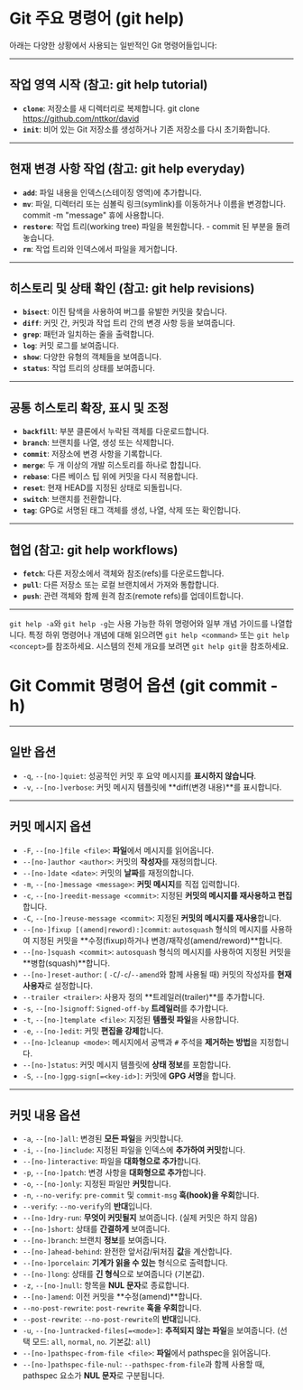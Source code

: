 # Git 주요 명령어 (git help)

아래는 다양한 상황에서 사용되는 일반적인 Git 명령어들입니다:

---

## 작업 영역 시작 (참고: git help tutorial)

* **`clone`**: 저장소를 새 디렉터리로 복제합니다.  git clone https://github.com/nttkor/david
* **`init`**: 비어 있는 Git 저장소를 생성하거나 기존 저장소를 다시 초기화합니다.

---

## 현재 변경 사항 작업 (참고: git help everyday)

* **`add`**: 파일 내용을 인덱스(스테이징 영역)에 추가합니다.
* **`mv`**: 파일, 디렉터리 또는 심볼릭 링크(symlink)를 이동하거나 이름을 변경합니다. commit -m "message" 휴에 사용합니다.
* **`restore`**: 작업 트리(working tree) 파일을 복원합니다. - commit 된 부분을 돌려놓습니다.
* **`rm`**: 작업 트리와 인덱스에서 파일을 제거합니다.

---

## 히스토리 및 상태 확인 (참고: git help revisions)

* **`bisect`**: 이진 탐색을 사용하여 버그를 유발한 커밋을 찾습니다.
* **`diff`**: 커밋 간, 커밋과 작업 트리 간의 변경 사항 등을 보여줍니다.
* **`grep`**: 패턴과 일치하는 줄을 출력합니다.
* **`log`**: 커밋 로그를 보여줍니다.
* **`show`**: 다양한 유형의 객체들을 보여줍니다.
* **`status`**: 작업 트리의 상태를 보여줍니다.

---

## 공통 히스토리 확장, 표시 및 조정

* **`backfill`**: 부분 클론에서 누락된 객체를 다운로드합니다.
* **`branch`**: 브랜치를 나열, 생성 또는 삭제합니다.
* **`commit`**: 저장소에 변경 사항을 기록합니다.
* **`merge`**: 두 개 이상의 개발 히스토리를 하나로 합칩니다.
* **`rebase`**: 다른 베이스 팁 위에 커밋을 다시 적용합니다.
* **`reset`**: 현재 HEAD를 지정된 상태로 되돌립니다.
* **`switch`**: 브랜치를 전환합니다.
* **`tag`**: GPG로 서명된 태그 객체를 생성, 나열, 삭제 또는 확인합니다.

---

## 협업 (참고: git help workflows)

* **`fetch`**: 다른 저장소에서 객체와 참조(refs)를 다운로드합니다.
* **`pull`**: 다른 저장소 또는 로컬 브랜치에서 가져와 통합합니다.
* **`push`**: 관련 객체와 함께 원격 참조(remote refs)를 업데이트합니다.

---

`git help -a`와 `git help -g`는 사용 가능한 하위 명령어와 일부 개념 가이드를 나열합니다. 특정 하위 명령어나 개념에 대해 읽으려면 `git help <command>` 또는 `git help <concept>`를 참조하세요. 시스템의 전체 개요를 보려면 `git help git`을 참조하세요.

# Git Commit 명령어 옵션 (git commit -h)

---

## 일반 옵션

* `-q`, `--[no-]quiet`: 성공적인 커밋 후 요약 메시지를 **표시하지 않습니다**.
* `-v`, `--[no-]verbose`: 커밋 메시지 템플릿에 **diff(변경 내용)**를 표시합니다.

---

## 커밋 메시지 옵션

* `-F`, `--[no-]file <file>`: **파일**에서 메시지를 읽어옵니다.
* `--[no-]author <author>`: 커밋의 **작성자**를 재정의합니다.
* `--[no-]date <date>`: 커밋의 **날짜**를 재정의합니다.
* `-m`, `--[no-]message <message>`: **커밋 메시지**를 직접 입력합니다.
* `-c`, `--[no-]reedit-message <commit>`: 지정된 **커밋의 메시지를 재사용하고 편집**합니다.
* `-C`, `--[no-]reuse-message <commit>`: 지정된 **커밋의 메시지를 재사용**합니다.
* `--[no-]fixup [(amend|reword):]commit`: `autosquash` 형식의 메시지를 사용하여 지정된 커밋을 **수정(fixup)하거나 변경/재작성(amend/reword)**합니다.
* `--[no-]squash <commit>`: `autosquash` 형식의 메시지를 사용하여 지정된 커밋을 **병합(squash)**합니다.
* `--[no-]reset-author`: ( `-C`/`-c`/`--amend`와 함께 사용될 때) 커밋의 작성자를 **현재 사용자**로 설정합니다.
* `--trailer <trailer>`: 사용자 정의 **트레일러(trailer)**를 추가합니다.
* `-s`, `--[no-]signoff`: `Signed-off-by` **트레일러**를 추가합니다.
* `-t`, `--[no-]template <file>`: 지정된 **템플릿 파일**을 사용합니다.
* `-e`, `--[no-]edit`: 커밋 **편집을 강제**합니다.
* `--[no-]cleanup <mode>`: 메시지에서 공백과 `#` 주석을 **제거하는 방법**을 지정합니다.
* `--[no-]status`: 커밋 메시지 템플릿에 **상태 정보**를 포함합니다.
* `-S`, `--[no-]gpg-sign[=<key-id>]`: 커밋에 **GPG 서명**을 합니다.

---

## 커밋 내용 옵션

* `-a`, `--[no-]all`: 변경된 **모든 파일**을 커밋합니다.
* `-i`, `--[no-]include`: 지정된 파일을 인덱스에 **추가하여 커밋**합니다.
* `--[no-]interactive`: 파일을 **대화형으로 추가**합니다.
* `-p`, `--[no-]patch`: 변경 사항을 **대화형으로 추가**합니다.
* `-o`, `--[no-]only`: 지정된 파일만 **커밋**합니다.
* `-n`, `--no-verify`: `pre-commit` 및 `commit-msg` **훅(hook)을 우회**합니다.
* `--verify`: `--no-verify`의 **반대**입니다.
* `--[no-]dry-run`: **무엇이 커밋될지** 보여줍니다. (실제 커밋은 하지 않음)
* `--[no-]short`: 상태를 **간결하게** 보여줍니다.
* `--[no-]branch`: 브랜치 **정보**를 보여줍니다.
* `--[no-]ahead-behind`: 완전한 앞서감/뒤처짐 **값**을 계산합니다.
* `--[no-]porcelain`: **기계가 읽을 수 있는** 형식으로 출력합니다.
* `--[no-]long`: 상태를 **긴 형식**으로 보여줍니다 (기본값).
* `-z`, `--[no-]null`: 항목을 **NUL 문자**로 종료합니다.
* `--[no-]amend`: 이전 커밋을 **수정(amend)**합니다.
* `--no-post-rewrite`: `post-rewrite` **훅을 우회**합니다.
* `--post-rewrite`: `--no-post-rewrite`의 **반대**입니다.
* `-u`, `--[no-]untracked-files[=<mode>]`: **추적되지 않는 파일**을 보여줍니다. (선택 모드: `all`, `normal`, `no`. 기본값: `all`)
* `--[no-]pathspec-from-file <file>`: **파일**에서 pathspec을 읽어옵니다.
* `--[no-]pathspec-file-nul`: `--pathspec-from-file`과 함께 사용할 때, pathspec 요소가 **NUL 문자**로 구분됩니다.
